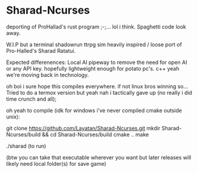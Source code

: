 # Sharad-Ncurses
deporting of ProHallad's rust program ;-;... lol i think. Spaghetti code look away.

W.I.P but a terminal shadowrun ttrpg sim heavily inspired / loose port of Pro-Halled's Sharad Ratatui.

Expected differenences: Local AI pipeway to remove the need for open AI or any API key. hopefully lightweight enough for potato pc's. c++ yeah we're moving back in technology.

oh boi i sure hope this compiles everywhere. if not linux bros winning so...
Tried to do a termox version but yeah nah i tactically gave up (no really i did time crunch and all);

oh yeah to compile (idk for windows i've never compiled cmake outside unix):

git clone https://github.com/Layatan/Sharad-Ncurses.git
mkdir Sharad-Ncurses/build && cd Sharad-Ncurses/build
cmake ..
make

./sharad (to run)

 (btw you can take that executable wherever you want but later releases will likely need local folder(s) for save game)
